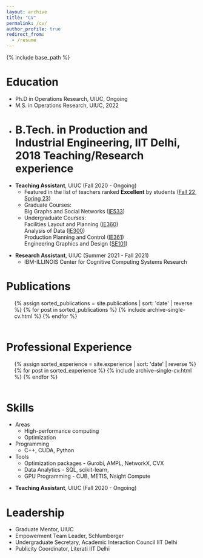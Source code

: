 ```yaml
---
layout: archive
title: "CV"
permalink: /cv/
author_profile: true
redirect_from:
  - /resume
---
```


{% include base_path %}

# Education

- Ph.D in Operations Research, UIUC, Ongoing
- M.S. in Operations Research, UIUC, 2022
- B.Tech. in Production and Industrial Engineering, IIT Delhi, 2018
  Teaching/Research experience
  ======

* **Teaching Assistant**, UIUC (Fall 2020 - Ongoing)
  - Featured in the list of teachers ranked **Excellent** by students ([Fall 22](https://citl.illinois.edu/docs/default-source/teachers-ranked-as-excellent/tre-2022-fall.pdf), [Spring 23](https://citl.illinois.edu/docs/default-source/teachers-ranked-as-excellent/tre-2023-spring.pdf))
  - Graduate Courses: \
    Big Graphs and Social Networks ([IE533](https://courses.illinois.edu/schedule/2023/spring/IE/533))
  - Undergraduate Courses: \
    Facilities Layout and Planning ([IE360](https://courses.illinois.edu/schedule/2023/fall/IE/360)) \
    Analysis of Data ([IE300](https://courses.illinois.edu/schedule/2023/spring/IE/300)) \
    Production Planning and Control ([IE361](https://courses.illinois.edu/schedule/2023/spring/IE/361)) \
    Engineering Graphics and Design ([SE101](https://courses.illinois.edu/schedule/2023/spring/SE/101))

- **Research Assistant**, UIUC (Summer 2021 - Fall 2021)
  - IBM-ILLINOIS Center for Cognitive Computing Systems Research

<style>
  ul.numbered-list{
    list-style: decimal;
    margin-left: 1.5em;
    padding-left: 0;
  }

  ul.numbered-list li {
    margin-left: 1.5em;
    margin-top: -0.5em;
    margin-bottom: -0.5em;
  }
</style>

<style>
  ul.unnumbered-list{
    list-style: disc;
    margin-left: 1.5em;
    padding-left: 0;
  }

  ul.unnumbered-list li {
    margin-left: 1.5em;
    margin-top: -0.5em;
    margin-bottom: -1em;
  }
</style>

# Publications

  <ul class="numbered-list">
  {% assign sorted_publications = site.publications | sort: 'date' | reverse %}
  {% for post in sorted_publications %}
    {% include archive-single-cv.html %}
  {% endfor %}
  </ul>

<h1 style="margin-top: 2em;">Professional Experience</h1>
  <ul class="unnumbered-list">
  {% assign sorted_experience = site.experience | sort: 'date' | reverse %}
  {% for post in sorted_experience %}
    {% include archive-single-cv.html %}
  {% endfor %}
  </ul>

<h1 style="margin-top: 2em;">Skills</h1>

- Areas
  - High-performance computing
  - Optimization
- Programming
  - C++, CUDA, Python
- Tools
  - Optimization packages - Gurobi, AMPL, NetworkX, CVX
  - Data Analytics - SQL, scikit-learn,
  - GPU Programming - CUB, METIS, Nsight Compute

* **Teaching Assistant**, UIUC (Fall 2020 - Ongoing)

# Leadership

- Graduate Mentor, UIUC
- Empowerment Team Leader, Schlumberger
- Undergraduate Secretary, Academic Interaction Council IIT Delhi
- Publicity Coordinator, Literati IIT Delhi
